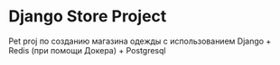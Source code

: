 # Django Store Project
 Pet proj по созданию магазина одежды с использованием Django + Redis (при помощи Докера) + Postgresql
